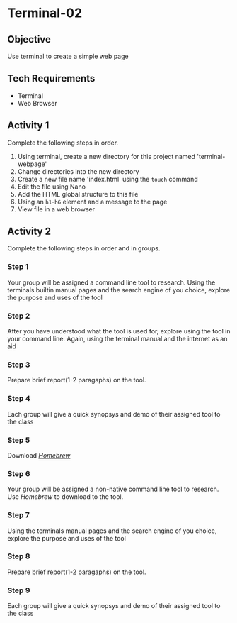 # Terminal-02

## Objective

Use terminal to create a simple web page

## Tech Requirements

* Terminal
* Web Browser

## Activity 1

Complete the following steps in order.

1. Using terminal, create a new directory for this project named 'terminal-webpage'
2. Change directories into the new directory
3. Create a new file name 'index.html' using the `touch` command
4. Edit the file using Nano
5. Add the HTML global structure to this file
6. Using an `h1`-`h6` element and a message to the page
7. View file in a web browser

## Activity 2

Complete the following steps in order and in groups.

### Step 1
Your group will be assigned a command line tool to research. Using the terminals builtin manual pages and the search engine of you choice, explore the purpose and uses of the tool

### Step 2
After you have understood what the tool is used for, explore using the tool in your command line. Again, using the terminal manual and the internet as an aid

### Step 3
Prepare brief report(1-2 paragaphs) on the tool. 

### Step 4
Each group will give a quick synopsys and demo of their assigned tool to the class

### Step 5
Download [*Homebrew*](https://brew.sh/)

### Step 6
Your group will be assigned a non-native command line tool to research. Use *Homebrew* to download to the tool. 

### Step 7
Using the terminals manual pages and the search engine of you choice, explore the purpose and uses of the tool

### Step 8 
Prepare brief report(1-2 paragaphs) on the tool.

### Step 9
Each group will give a quick synopsys and demo of their assigned tool to the class
